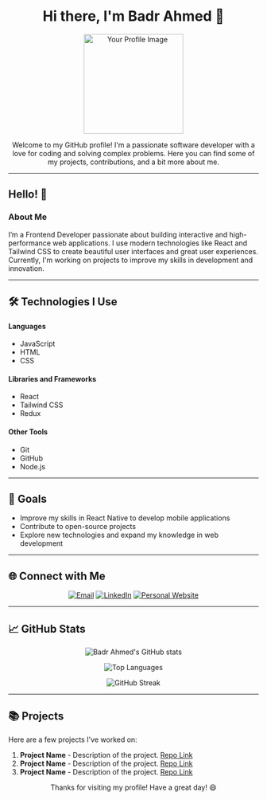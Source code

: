 <h1 align="center">Hi there, I'm Badr Ahmed 👋</h1>
<p align="center">
  <img src="https://user-images.githubusercontent.com/your-username/your-repo/image.png" alt="Your Profile Image" width="200" height="200"/>
</p>

<p align="center">
  Welcome to my GitHub profile! I'm a passionate software developer with a love for coding and solving complex problems. Here you can find some of my projects, contributions, and a bit more about me.
</p>

---

## Hello! 👋

### About Me
I’m a Frontend Developer passionate about building interactive and high-performance web applications. I use modern technologies like React and Tailwind CSS to create beautiful user interfaces and great user experiences. Currently, I'm working on projects to improve my skills in development and innovation.

---

## 🛠️ Technologies I Use

#### Languages
- JavaScript
- HTML
- CSS

#### Libraries and Frameworks
- React
- Tailwind CSS
- Redux

#### Other Tools
- Git
- GitHub
- Node.js

---

## 🎯 Goals
- Improve my skills in React Native to develop mobile applications
- Contribute to open-source projects
- Explore new technologies and expand my knowledge in web development

---

## 🌐 Connect with Me

<p align="center">
  <a href="mailto:isob83709@gmail.com"><img src="https://img.shields.io/badge/-Email-000?style=for-the-badge&logo=gmail&logoColor=white" alt="Email"></a>
  <a href="https://www.linkedin.com/in/badr-iso-872541338/"><img src="https://img.shields.io/badge/LinkedIn-000?style=for-the-badge&logo=linkedin&logoColor=white" alt="LinkedIn"></a>
  <a href="https://yourwebsite.com"><img src="https://img.shields.io/badge/Website-000?style=for-the-badge&logo=google-chrome&logoColor=white" alt="Personal Website"></a>
</p>

---

## 📈 GitHub Stats

<p align="center">
  <img src="https://github-readme-stats.vercel.app/api?username=Badr-Ahmed12&show_icons=true&theme=radical" alt="Badr Ahmed's GitHub stats"/>
</p>
<p align="center">
  <img src="https://github-readme-stats.vercel.app/api/top-langs/?username=Badr-Ahmed12&layout=compact&theme=radical" alt="Top Languages"/>
</p>
<p align="center">
  <img src="http://github-readme-streak-stats.herokuapp.com?user=Badr-Ahmed12&theme=radical&hide_border=true" alt="GitHub Streak"/>
</p>

---

## 📚 Projects

Here are a few projects I've worked on:

1. **Project Name** - Description of the project. [Repo Link](https://github.com/Badr-Ahmed12/project-name)
2. **Project Name** - Description of the project. [Repo Link](https://github.com/Badr-Ahmed12/project-name)
3. **Project Name** - Description of the project. [Repo Link](https://github.com/Badr-Ahmed12/project-name)

<p align="center">
  Thanks for visiting my profile! Have a great day! 😄
</p>
